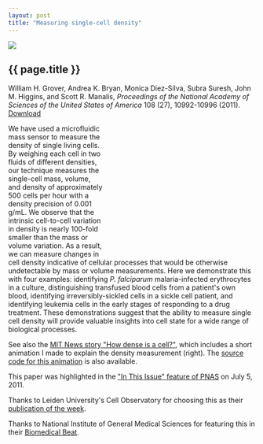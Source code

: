 ```yaml
---
layout: post
title: "Measuring single-cell density"
---
```


[![](http://wgrover.com/http://wgrover.com/images/cell_density.png)](pdfs/cell_density.pdf)

{{ page.title }}
----------------

William H. Grover, Andrea K. Bryan, Monica Diez-Silva, Subra Suresh, John M. Higgins, and Scott R. Manalis, *Proceedings of the National Academy of Sciences of the United States of America* 108 (27), 10992-10996 (2011).  [Download](pdfs/cell_density.pdf)

<div style="float:right;margin:10px 0px 10px 10px;"><object width="425" height="349"><param name="movie" value="http://www.youtube.com/v/P5M_C_P02DQ?version=3&amp;hl=en_US&amp;rel=0"></param><param name="allowFullScreen" value="true"></param><param name="allowscriptaccess" value="always"></param><embed src="http://www.youtube.com/v/P5M_C_P02DQ?version=3&amp;hl=en_US&amp;rel=0" type="application/x-shockwave-flash" width="300" height="250" allowscriptaccess="always" allowfullscreen="true"></embed></object></div>

We have used a microfluidic mass sensor to measure the density of single living cells.  By weighing each cell in two fluids of different densities, our technique measures the single-cell mass, volume, and density of approximately 500 cells per hour with a density precision of 0.001 g/mL.  We observe that the intrinsic cell-to-cell variation in density is nearly 100-fold smaller than the mass or volume variation.  As a result, we can measure changes in cell density indicative of cellular processes that would be otherwise undetectable by mass or volume measurements.  Here we demonstrate this with four examples:  identifying *P. falciparum* malaria-infected erythrocytes in a culture, distinguishing transfused blood cells from a patient's own blood, identifying irreversibly-sickled cells in a sickle cell patient, and identifying leukemia cells in the early stages of responding to a drug treatment.   These demonstrations suggest that the ability to measure single cell density will provide valuable insights into cell state for a wide range of biological processes.


See also the [MIT News story "How dense is a cell?"](http://web.mit.edu/newsoffice/2011/cell-density-0621.html), which includes a short animation I made to explain the density measurement (right).  The [source code for this animation](http://wgrover.com/graphics) is also available.

This paper was highlighted in the ["In This Issue" feature of PNAS](http://www.pnas.org/content/108/27/10927.full) on July 5, 2011.

Thanks to Leiden University's Cell Observatory for choosing this as their [publication of the week](http://cellobservatory.lic.leidenuniv.nl/news/publication-week-23).

Thanks to National Institute of General Medical Sciences for featuring this in their [Biomedical Beat](http://publications.nigms.nih.gov/biobeat/11-07-21/index.html#3).
